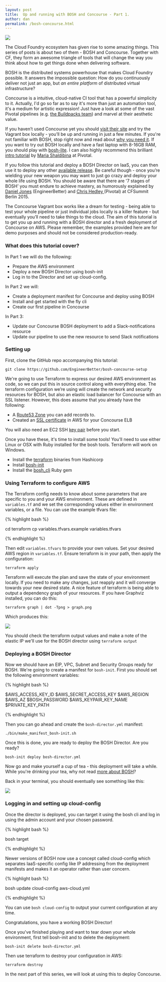 ```yaml
---
layout: post
title:  Up and running with BOSH and Concourse - Part 1.
author: dan
permalink: /bosh-concourse.html
---
```

<img src="/images/blog/concourse-example.png" class="image fit">

The Cloud Foundry ecosystem has given rise to some amazing things. This series of posts is about two of them - BOSH and Concourse. Together with CF, they form an awesome triangle of tools that will change the way you think about how to get things done when delivering software.

BOSH is the distributed systems powerhouse that makes Cloud Foundry possible. It answers the impossible question: How do you continuously deliver not just an app, but *an entire platform* of distributed virtual infrastructure?

Concourse is a intuitive, cloud-native CI tool that has a powerful simplicity to it. Actually, I'd go so far as to say it's more than just an automation tool, it's a medium for artistic expression! Just have a look at some of the vast Pivotal pipelines (e.g. [the Buildpacks team](https://buildpacks.ci.cf-app.com/)) and marvel at their aesthetic value.

<!--more-->

If you haven’t used Concourse yet you should [visit their site](http://concourse.ci/) and try the Vagrant box locally - you’ll be up and running in just  a few minutes. If you're not familiar with BOSH, stop right now and read about [why you need it](https://bosh.io/docs/about.html). If you want to try out BOSH locally and have a fast laptop with 8-16GB RAM, you should play with [bosh-lite](https://github.com/cloudfoundry/bosh-lite). I can also highly recommend this brilliant [intro tutorial](http://mariash.github.io/learn-bosh/) by [Maria Shaldibina](https://twitter.com/marynixie) at Pivotal.

If you follow this tutorial and deploy a BOSH Director on IaaS, you can then use it to deploy any other [available release](https://bosh.io/releases).  Be careful though - once you’re wielding your new weapon you may want to just go crazy and deploy your whole life using BOSH. You should be aware that there are '7 stages of BOSH’ you must endure to achieve mastery, as humorously explained by [Daniel Jones](http://www.twitter.com/DanielJonesEB) (EngineerBetter) and [Chris Hedley ](http://www.twitter.com/CGHSystems) (Pivotal) at CFSummit Berlin 2015.

The Concourse Vagrant box works like a dream for testing - being able to test your whole pipeline or just individual jobs locally is a killer feature - but eventually you’ll need to take things to the cloud. The aim of this tutorial is to get you up and running with a BOSH director and a fresh deployment of Concourse on AWS. Please remember, the examples provided here are for demo purposes and should not be considered production-ready.

### What does this tutorial cover?

In Part 1 we will do the following:

- Prepare the AWS environment
- Deploy a new BOSH Director using bosh-init
- Log in to the Director and set up cloud-config.

In Part 2 we will:

- Create a deployment manifest for Concourse and deploy using BOSH
- Install and get started with the fly cli
- Create our first pipeline in Concourse

In Part 3:

- Update our Concourse BOSH deployment to add a Slack-notifications resource
- Update our pipeline to use the new resource to send Slack notifications

### Setting up

First, clone the GitHub repo accompanying this tutorial:

`git clone https://github.com/EngineerBetter/bosh-concourse-setup`

We're going to use Terraform to express our desired AWS environment as code, so we can put this in source control along with everything else. The terraform configuration we’re using will create the network and security resources for BOSH, but also an elastic load balancer for Concourse with an SSL listener. However, this does assume that you already have the following:

- A [Route53 Zone](http://docs.aws.amazon.com/Route53/latest/DeveloperGuide/CreatingHostedZone.html) you can add records to.
- Created an [SSL certificate](http://docs.aws.amazon.com/ElasticLoadBalancing/latest/DeveloperGuide/ssl-server-cert.html) in AWS for your Concourse ELB

You will also need an EC2 SSH [key pair](http://docs.aws.amazon.com/AWSEC2/latest/UserGuide/ec2-key-pairs.html) before you start.

Once you have these, it's time to install some tools! You’ll need to use either Linux or OSX with Ruby installed for the bosh tools. Terraform will work on Windows.

- Install the [terraform](https://www.terraform.io/intro/getting-started/install.html) binaries from Hashicorp
- Install [bosh-init](https://bosh.io/docs/install-bosh-init.html)
- Install the [bosh_cli](https://bosh.io/docs/bosh-cli.html) Ruby gem

### Using Terraform to configure AWS

The Terraform config needs to know about some parameters that are specific to you and your AWS environment. These are defined in `variables.tf` and we set the corresponding values either in environment variables, or a file. You can use the example tfvars file:

{% highlight bash %}

cd terraform
cp variables.tfvars.example variables.tfvars

{% endhighlight %}

Then edit `variables.tfvars` to provide your own values. Set your desired AWS region in `variables.tf`. Ensure terraform is in your path, then apply the configuration:

`terraform apply`

Terraform will execute the plan and save the state of your environment locally. If you need to make any changes, just reapply and it will converge towards your new desired state. A nice feature of terraform is being able to output a dependency graph of your resources. If you have Graphviz installed, you can do this:

`terraform graph | dot -Tpng > graph.png`

Which produces this:

<img src="/images/blog/terraform-graph.png" class="image fit">

You should check the terraform output values and make a note of the elastic IP we'll use for the BOSH director using `terraform output`

###  Deploying a BOSH Director

Now we should have an EIP, VPC, Subnet and Security Groups ready for BOSH.
We're going to create a manifest for `bosh-init`. First you should set the following environment variables:

{% highlight bash %}

$AWS_ACCESS_KEY_ID
$AWS_SECRET_ACCESS_KEY
$AWS_REGION
$AWS_AZ
$BOSH_PASSWORD
$AWS_KEYPAIR_KEY_NAME
$PRIVATE_KEY_PATH

{% endhighlight %}


Then you can go ahead and create the `bosh-director.yml` manifest:

`./bin/make_manifest_bosh-init.sh`


Once this is done, you are ready to deploy the BOSH Director. Are you ready?

`bosh-init deploy bosh-director.yml`

Now go and make yourself a cup of tea - this deployment will take a while.
While you're drinking your tea, why not read [more about BOSH](https://bosh.io/docs)?

Back in your terminal, you should eventually see something like this:

<img src="/images/blog/bosh-init-deploy.png" class="image fit">

### Logging in and setting up cloud-config

Once the director is deployed, you can target it using the bosh cli and log in using the admin account and your chosen password.

{% highlight bash %}

bosh target <your elastic ip address>

{% endhighlight %}

Newer versions of BOSH now use a concept called cloud-config which separates IaaS-specific config like IP addressing from the deployment manifests and makes it an operator rather than user concern.

{% highlight bash %}

bosh update cloud-config aws-cloud.yml

{% endhighlight %}

You can use `bosh cloud-config` to output your current configuration at any time.

Congratulations, you have a working BOSH Director!

Once you've finished playing and want to tear down your whole environment, first tell bosh-init and to delete the deployment:

`bosh-init delete bosh-director.yml`

Then use terraform to destroy your configuration in AWS:

`terraform destroy`

In the next part of this series, we will look at using this to deploy Concourse.
